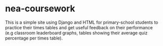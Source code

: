 # nea-coursework
This is a simple site using Django and HTML for primary-school students to practice their times tables and get useful feedback on their performance (e.g classroom leaderboard graphs, tables showing their average quiz percentage per times table).
